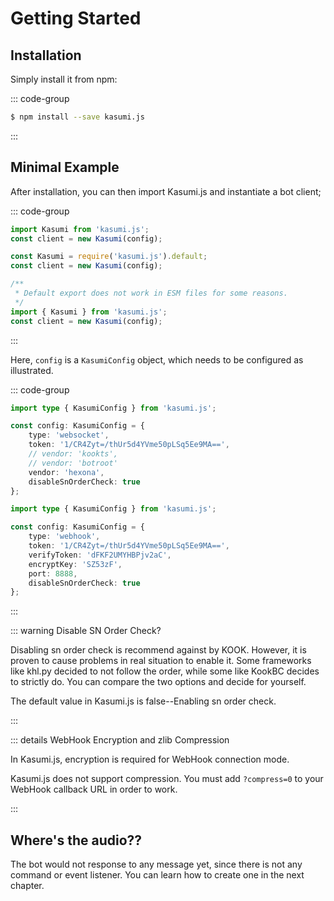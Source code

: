 # Getting Started

## Installation

Simply install it from npm:

::: code-group

```sh [npm]
$ npm install --save kasumi.js
```

:::

## Minimal Example

After installation, you can then import Kasumi.js and instantiate a bot client;

::: code-group

```typescript [index.ts]
import Kasumi from 'kasumi.js';
const client = new Kasumi(config);
```

```javascript [index.cjs]
const Kasumi = require('kasumi.js').default;
const client = new Kasumi(config);
```

```javascript [index.mjs]
/**
 * Default export does not work in ESM files for some reasons.
 */
import { Kasumi } from 'kasumi.js';
const client = new Kasumi(config);
```

:::

Here, `config` is a `KasumiConfig` object, which needs to be configured as illustrated.

::: code-group

```typescript [WebSocket]
import type { KasumiConfig } from 'kasumi.js';

const config: KasumiConfig = {
    type: 'websocket',
    token: '1/CR4Zyt=/thUr5d4YVme50pLSq5Ee9MA==',
    // vendor: 'kookts',
    // vendor: 'botroot'
    vendor: 'hexona',
    disableSnOrderCheck: true
};
```

```typescript [WebHook]
import type { KasumiConfig } from 'kasumi.js';

const config: KasumiConfig = {
    type: 'webhook',
    token: '1/CR4Zyt=/thUr5d4YVme50pLSq5Ee9MA==',
    verifyToken: 'dFKF2UMYHBPjv2aC',
    encryptKey: 'SZ53zF',
    port: 8888,
    disableSnOrderCheck: true
};
```

:::

::: warning Disable SN Order Check?

Disabling sn order check is recommend against by KOOK. However, it is proven to cause problems in real situation to enable it. Some frameworks like khl.py decided to not follow the order, while some like KookBC decides to strictly do. You can compare the two options and decide for yourself.

The default value in Kasumi.js is false--Enabling sn order check.

:::

::: details WebHook Encryption and zlib Compression

In Kasumi.js, encryption is required for WebHook connection mode.

Kasumi.js does not support compression. You must add `?compress=0` to your WebHook callback URL in order to work.

:::

## Where's the audio??

The bot would not response to any message yet, since there is not any command or event listener. You can learn how to create one in the next chapter.